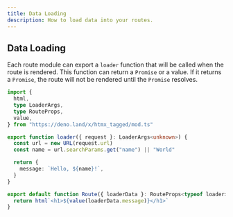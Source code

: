 ```yaml
---
title: Data Loading
description: How to load data into your routes.
---
```


## Data Loading

Each route module can export a `loader` function that will be called when the
route is rendered. This function can return a `Promise` or a value. If it
returns a `Promise`, the route will not be rendered until the `Promise`
resolves.

```typescript
import {
  html,
  type LoaderArgs,
  type RouteProps,
  value,
} from "https://deno.land/x/htmx_tagged/mod.ts"

export function loader({ request }: LoaderArgs<unknown>) {
  const url = new URL(request.url)
  const name = url.searchParams.get("name") || "World"

  return {
    message: `Hello, ${name}!`,
  }
}

export default function Route({ loaderData }: RouteProps<typeof loader>) {
  return html`<h1>${value(loaderData.message)}</h1>`
}
```
